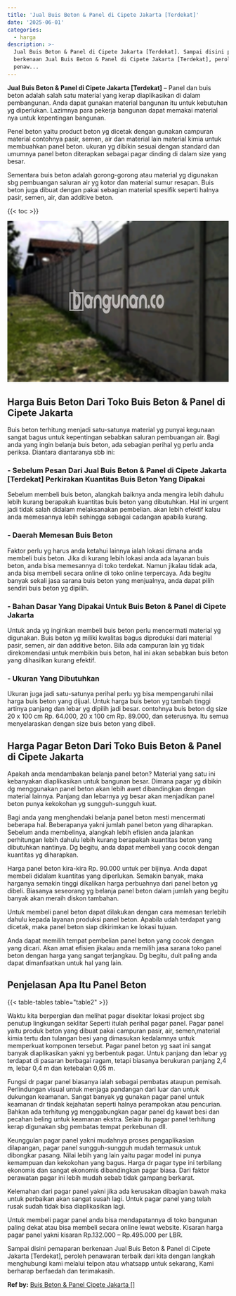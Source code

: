 ```yaml
---
title: 'Jual Buis Beton & Panel di Cipete Jakarta [Terdekat]'
date: '2025-06-01'
categories:
  - harga
description: >-
  Jual Buis Beton & Panel di Cipete Jakarta [Terdekat]. Sampai disini pemaparan
  berkenaan Jual Buis Beton & Panel di Cipete Jakarta [Terdekat], peroleh
  penaw...
---
```


**Jual Buis Beton & Panel di Cipete Jakarta \[Terdekat\]** – Panel dan buis beton adalah salah satu material yang kerap diaplikasikan di dalam pembangunan. Anda dapat gunakan material bangunan itu untuk kebutuhan yg diperlukan. Lazimnya para pekerja bangunan dapat memakai material nya untuk kepentingan bangunan.

Penel beton yaitu product beton yg dicetak dengan gunakan campuran material contohnya pasir, semen, air dan material lain material kimia untuk membuahkan panel beton. ukuran yg dibikin sesuai dengan standard dan umumnya panel beton diterapkan sebagai pagar dinding di dalam size yang besar.

Sementara buis beton adalah gorong-gorong atau material yg digunakan sbg pembuangan saluran air yg kotor dan material sumur resapan. Buis beton juga dibuat dengan pakai sebagian material spesifik seperti halnya pasir, semen, air, dan additive beton.

{{< toc >}}

![Jual Buis Beton & Panel di Cipete Jakarta [Terdekat]](/images/jual-panel-buis-beton-murah-47.png)

## Harga Buis Beton Dari Toko Buis Beton & Panel di Cipete Jakarta

Buis beton terhitung menjadi satu-satunya material yg punyai kegunaan sangat bagus untuk kepentingan sebabkan saluran pembuangan air. Bagi anda yang ingin belanja buis beton, ada sebagian perihal yg perlu anda periksa. Diantara diantaranya sbb ini:

### \- Sebelum Pesan Dari Jual Buis Beton & Panel di Cipete Jakarta \[Terdekat\] Perkirakan Kuantitas Buis Beton Yang Dipakai

Sebelum membeli buis beton, alangkah baiknya anda mengira lebih dahulu lebih kurang berapakah kuantitas buis beton yang dibutuhkan. Hal ini urgent jadi tidak salah didalam melaksanakan pembelian. akan lebih efektif kalau anda memesannya lebih sehingga sebagai cadangan apabila kurang.

### \- Daerah Memesan Buis Beton

Faktor perlu yg harus anda ketahui lainnya ialah lokasi dimana anda membeli buis beton. Jika di kurang lebih lokasi anda ada layanan buis beton, anda bisa memesannya di toko terdekat. Namun jikalau tidak ada, anda bisa membeli secara online di toko online terpercaya. Ada begitu banyak sekali jasa sarana buis beton yang menjualnya, anda dapat pilih sendiri buis beton yg dipilih.

### \- Bahan Dasar Yang Dipakai Untuk Buis Beton & Panel di Cipete Jakarta

Untuk anda yg inginkan membeli buis beton perlu mencermati material yg digunakan. Buis beton yg miliki kwalitas bagus diproduksi dari material pasir, semen, air dan additive beton. Bila ada campuran lain yg tidak direkomendasi untuk membikin buis beton, hal ini akan sebabkan buis beton yang dihasilkan kurang efektif.

### \- Ukuran Yang Dibutuhkan

Ukuran juga jadi satu-satunya perihal perlu yg bisa mempengaruhi nilai harga buis beton yang dijual. Untuk harga buis beton yg tambah tinggi artinya panjang dan lebar yg dipilih jadi besar. contohnya buis beton dg size 20 x 100 cm Rp. 64.000, 20 x 100 cm Rp. 89.000, dan seterusnya. Itu semua menyelaraskan dengan size buis beton yang dibeli.

## Harga Pagar Beton Dari Toko Buis Beton & Panel di Cipete Jakarta

Apakah anda mendambakan belanja panel beton? Material yang satu ini kebanyakan diaplikasikan untuk bangunan besar. Dimana pagar yg dibikin dg menggunakan panel beton akan lebih awet dibandingkan dengan material lainnya. Panjang dan lebarnya yg besar akan menjadikan panel beton punya kekokohan yg sungguh-sungguh kuat.

Bagi anda yang menghendaki belanja panel beton mesti mencermati beberapa hal. Beberapanya yakni jumlah panel beton yang diharapkan. Sebelum anda membelinya, alangkah lebih efisien anda jalankan perhitungan lebih dahulu lebih kurang berapakah kuantitas beton yang dibutuhkan nantinya. Dg begitu, anda dapat membeli yang cocok dengan kuantitas yg diharapkan.

Harga panel beton kira-kira Rp. 90.000 untuk per bijinya. Anda dapat membeli didalam kuantitas yang diperlukan. Semakin banyak, maka harganya semakin tinggi dikalikan harga perbuahnya dari panel beton yg dibeli. Biasanya seseorang yg belanja panel beton dalam jumlah yang begitu banyak akan meraih diskon tambahan.

Untuk membeli panel beton dapat dilakukan dengan cara memesan terlebih dahulu kepada layanan produksi panel beton. Apabila udah terdapat yang dicetak, maka panel beton siap dikirimkan ke lokasi tujuan.

Anda dapat memilih tempat pembelian panel beton yang cocok dengan yang dicari. Akan amat efisien jikalau anda memilih jasa sarana toko panel beton dengan harga yang sangat terjangkau. Dg begitu, duit paling anda dapat dimanfaatkan untuk hal yang lain.

## Penjelasan Apa Itu Panel Beton

{{< table-tables table="table2" >}}

Waktu kita berpergian dan melihat pagar disekitar lokasi project sbg penutup lingkungan seklitar Seperti itulah perihal pagar panel. Pagar panel yaitu produk beton yang dibuat pakai campuran pasir, air, semen,material kimia tertu dan tulangan besi yang dimasukan kedalamnya untuk memperkuat komponen tersebut. Pagar panel beton yg saat ini sangat banyak diaplikasikan yakni yg berbentuk pagar. Untuk panjang dan lebar yg terdapat di pasaran berbagai ragam, tetapi biasanya berukuran panjang 2,4 m, lebar 0,4 m dan ketebalan 0,05 m.

Fungsi dr pagar panel biasanya ialah sebagai pembatas ataupun pemisah. Perlindungan visual untuk menjaga pandangan dari luar dan untuk dukungan keamanan. Sangat banyak yg gunakan pagar panel untuk keamanan dr tindak kejahatan seperti halnya perampokan atau pencurian. Bahkan ada terhitung yg menggabungkan pagar panel dg kawat besi dan pecahan beling untuk keamanan ekstra. Selain itu pagar panel terhitung kerap digunakan sbg pembatas tempat perkebunan dll.

Keunggulan pagar panel yakni mudahnya proses pengaplikasian dilapangan, pagar panel sungguh-sungguh mudah termasuk untuk dibongkar pasang. Nilai lebih yang lain yaitu pagar model ini punya kemampuan dan kekokohan yang bagus. Harga dr pagar type ini terbilang ekonomis dan sangat ekonomis dibandingkan pagar biasa. Dari faktor perawatan pagar ini lebih mudah sebab tidak gampang berkarat.

Kelemahan dari pagar panel yakni jika ada kerusakan dibagian bawah maka untuk perbaikan akan sangat susah lagi. Untuk pagar panel yang telah rusak sudah tidak bisa diaplikasikan lagi.

Untuk membeli pagar panel anda bisa mendapatannya di toko bangunan paling dekat atau bisa membeli secara online lewat website. Kisaran harga pagar panel yakni kisaran Rp.132.000 – Rp.495.000 per LBR.

Sampai disini pemaparan berkenaan Jual Buis Beton & Panel di Cipete Jakarta \[Terdekat\], peroleh penawaran terbaik dari kita dengan langkah menghubungi kami melalui telpon atau whatsapp untuk sekarang, Kami berharap berfaedah dan terimakasih.

**Ref by:** [Buis Beton & Panel Cipete Jakarta []](https://id.wikipedia.org/wiki/Buis)
